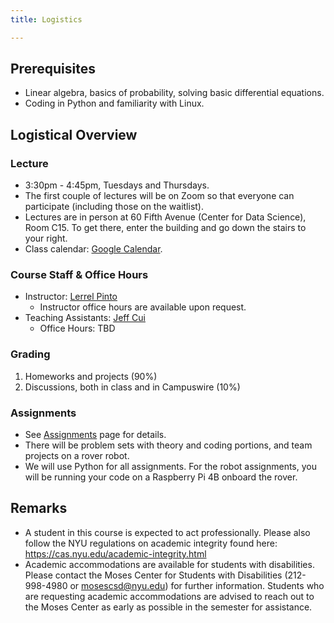 ```yaml
---
title: Logistics

---
```

## Prerequisites
- Linear algebra, basics of probability, solving basic differential equations.
- Coding in Python and familiarity with Linux.

## Logistical Overview

### Lecture
- 3:30pm - 4:45pm, Tuesdays and Thursdays.
- The first couple of lectures will be on Zoom so that everyone can participate (including those on the waitlist).
- Lectures are in person at 60 Fifth Avenue (Center for Data Science), Room C15. To get there, enter the building and go down the stairs to your right.
- Class calendar: [Google Calendar](https://calendar.google.com/calendar/u/0?cid=Y18yZjYyYTEyY2Y0YTRjZjdlZjU4NjI4NmY4YTUxMzdkZmU2OWJiZjgyMzRiNjJiNGQyMGU3MWI5ZTY2NjhmOTExQGdyb3VwLmNhbGVuZGFyLmdvb2dsZS5jb20).

### Course Staff & Office Hours
- Instructor: [Lerrel Pinto](https://www.lerrelpinto.com/)
  - Instructor office hours are available upon request.
- Teaching Assistants: [Jeff Cui](https://jeffcui.com/)
  - Office Hours: TBD

### Grading
1. Homeworks and projects (90%)
2. Discussions, both in class and in Campuswire (10%)

### Assignments
- See [Assignments](/assignments) page for details.
- There will be problem sets with theory and coding portions, and team projects on a rover robot.
- We will use Python for all assignments. For the robot assignments, you will be running your code on a Raspberry Pi 4B onboard the rover.

## Remarks
- A student in this course is expected to act professionally. Please also follow the NYU regulations on academic integrity found here: https://cas.nyu.edu/academic-integrity.html
- Academic accommodations are available for students with disabilities. Please contact the Moses Center for Students with Disabilities (212-998-4980 or mosescsd@nyu.edu) for further information. Students who are requesting academic accommodations are advised to reach out to the Moses Center as early as possible in the semester for assistance.
